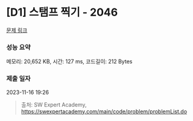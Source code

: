 # [D1] 스탬프 찍기 - 2046 

[문제 링크](https://swexpertacademy.com/main/code/problem/problemDetail.do?contestProbId=AV5QKdT6AyYDFAUq) 

### 성능 요약

메모리: 20,652 KB, 시간: 127 ms, 코드길이: 212 Bytes

### 제출 일자

2023-11-16 19:26



> 출처: SW Expert Academy, https://swexpertacademy.com/main/code/problem/problemList.do